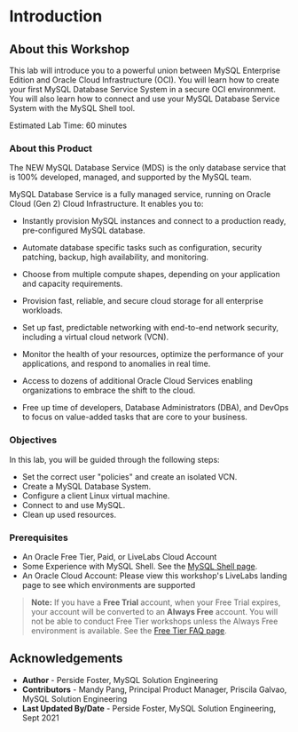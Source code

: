 # Introduction

## About this Workshop
This lab will introduce you to a powerful union between MySQL Enterprise Edition and Oracle Cloud Infrastructure (OCI). You will learn how to create your first MySQL Database Service System in a secure OCI environment. You will also learn how to connect and use your MySQL Database Service System with the MySQL Shell tool.

Estimated Lab Time: 60 minutes 

### About this Product
The NEW MySQL Database Service (MDS) is the only database service that is 100% developed, managed, and supported by the MySQL team. 

MySQL Database Service is a fully managed service, running on Oracle Cloud (Gen 2) Cloud Infrastructure. It enables you to:

* Instantly provision MySQL instances and connect to a production ready, pre-configured MySQL database.

* Automate database specific tasks such as configuration, security patching, backup, high availability, and monitoring.

* Choose from multiple compute shapes, depending on your application and capacity requirements.

* Provision fast, reliable, and secure cloud storage for all enterprise workloads.

* Set up fast, predictable networking with end-to-end network security, including a virtual cloud network (VCN).

* Monitor the health of your resources, optimize the performance of your applications, and respond to anomalies in real time.

* Access to dozens of additional Oracle Cloud Services enabling organizations to embrace the shift to the cloud.

* Free up time of developers, Database Administrators (DBA), and DevOps to focus on value-added tasks that are core to your business.


  [](youtube:S7xQOZaUzJM)

### Objectives

In this lab, you will be guided through the following steps:

* Set the correct user "policies" and create an isolated VCN.
* Create a MySQL Database System.
* Configure a client Linux virtual machine.
* Connect to and use MySQL.
* Clean up used resources.

### Prerequisites

* An Oracle Free Tier, Paid, or LiveLabs Cloud Account
* Some Experience with MySQL Shell. See the [MySQL Shell page](https://dev.mysql.com/doc/mysql-shell/8.0/en/).
* An Oracle Cloud Account: Please view this workshop's LiveLabs landing page to see which environments are supported

> **Note:** If you have a **Free Trial** account, when your Free Trial expires, your account will be converted to an **Always Free** account. You will not be able to conduct Free Tier workshops unless the Always Free environment is available. See the [Free Tier FAQ page](https://www.oracle.com/cloud/free/faq.html).

## Acknowledgements
* **Author** - Perside Foster, MySQL Solution Engineering
* **Contributors** - Mandy Pang, Principal Product Manager, Priscila Galvao, MySQL Solution Engineering
* **Last Updated By/Date** - Perside Foster, MySQL Solution Engineering, Sept 2021


